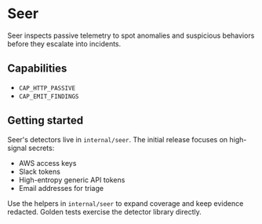 # Seer

Seer inspects passive telemetry to spot anomalies and suspicious behaviors before they escalate into incidents.

## Capabilities
- `CAP_HTTP_PASSIVE`
- `CAP_EMIT_FINDINGS`

## Getting started
Seer's detectors live in `internal/seer`. The initial release focuses on high-signal secrets:

- AWS access keys
- Slack tokens
- High-entropy generic API tokens
- Email addresses for triage

Use the helpers in `internal/seer` to expand coverage and keep evidence redacted. Golden tests exercise the detector library directly.
